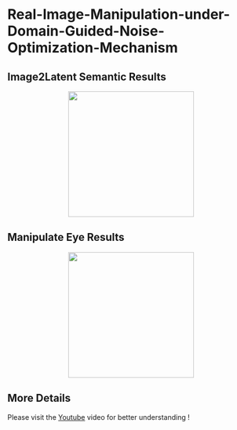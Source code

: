 # Real-Image-Manipulation-under-Domain-Guided-Noise-Optimization-Mechanism

Image2Latent Semantic Results
------------
<div align="center">
<img src="https://github.com/GreenLimeSia/Real-Image-Manipulation-under-Domain-Guided-Noise-Optimization-Mechanism/tree/main/DNI-Code/result_file/semantic.png" width="256" height="256"> 
</div>

Manipulate Eye Results
------------
<div align="center">
<img src="https://github.com/GreenLimeSia/Real-Image-Manipulation-under-Domain-Guided-Noise-Optimization-Mechanism/tree/main/DNI-Code/result_file/eye.mp4" width="256" height="256"> 
</div>

More Details
----------------
Please visit the [Youtube](https://www.youtube.com/watch?v=KrcCRZs7J98&feature=youtu.be) video for better understanding !
